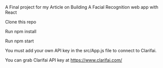 A Final project for my Article on Building A Facial Recognition web app with React

Clone this repo

Run npm install

Run npm start

You must add your own API key in the src/App.js file to connect to Clarifai.

You can grab Clarifai API key at https://www.clarifai.com/
